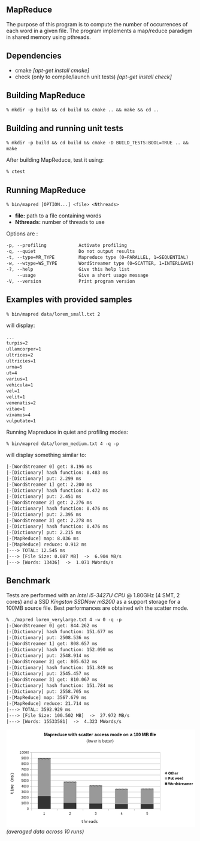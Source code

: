 MapReduce
---------
The purpose of this program is to compute the number of occurrences of each word in a given file. The program implements a map/reduce paradigm in shared memory using pthreads.


Dependencies
------------

* cmake *[apt-get install cmake]*
* check (only to compile/launch unit tests) *[apt-get install check]*


Building MapReduce
------------------

    % mkdir -p build && cd build && cmake .. && make && cd ..


Building and running unit tests
-------------------------------
    % mkdir -p build && cd build && cmake -D BUILD_TESTS:BOOL=TRUE .. && make 

After building MapReduce, test it using:

    % ctest


Running MapReduce
-----------------

    % bin/mapred [OPTION...] <file> <Nthreads> 


* **file:** path to a file containing words
* **Nthreads:** number of threads to use


Options are :

    -p, --profiling            Activate profiling
    -q, --quiet                Do not output results
    -t, --type=MR_TYPE         Mapreduce type (0=PARALLEL, 1=SEQUENTIAL)
    -w, --wtype=WS_TYPE        WordStreamer type (0=SCATTER, 1=INTERLEAVE)
    -?, --help                 Give this help list
        --usage                Give a short usage message
    -V, --version              Print program version



Examples with provided samples
-----------------------------

    % bin/mapred data/lorem_small.txt 2

will display:

    ...
    turpis=2
    ullamcorper=1
    ultrices=2
    ultricies=1
    urna=5
    ut=4
    varius=1
    vehicula=1
    vel=1
    velit=1
    venenatis=2
    vitae=1
    vivamus=4
    vulputate=1


Running Mapreduce in quiet and profiling modes:

    % bin/mapred data/lorem_medium.txt 4 -q -p

will display something similar to:

    |-[WordStreamer 0] get: 8.196 ms
    |-[Dictionary] hash function: 0.483 ms
    |-[Dictionary] put: 2.299 ms
    |-[WordStreamer 1] get: 2.200 ms
    |-[Dictionary] hash function: 0.472 ms
    |-[Dictionary] put: 2.451 ms
    |-[WordStreamer 2] get: 2.276 ms
    |-[Dictionary] hash function: 0.476 ms
    |-[Dictionary] put: 2.395 ms
    |-[WordStreamer 3] get: 2.278 ms
    |-[Dictionary] hash function: 0.476 ms
    |-[Dictionary] put: 2.215 ms
    |-[MapReduce] map: 8.036 ms
    |-[MapReduce] reduce: 0.912 ms
    |---> TOTAL: 12.545 ms
    |---> [File Size: 0.087 MB]  ->  6.904 MB/s
    |---> [Words: 13436]  ->  1.071 MWords/s


Benchmark
---------

Tests are performed with an *Intel i5-3427U CPU* @ 1.80GHz (4 SMT, 2 cores) and a SSD *Kingston SSDNow mS200* as a support storage for a 100MB source file. Best performances are obtained wih the scatter mode.

    % ./mapred lorem_verylarge.txt 4 -w 0 -q -p
    |-[WordStreamer 0] get: 844.262 ms
    |-[Dictionary] hash function: 151.677 ms
    |-[Dictionary] put: 2508.536 ms
    |-[WordStreamer 1] get: 808.657 ms
    |-[Dictionary] hash function: 152.090 ms
    |-[Dictionary] put: 2548.914 ms
    |-[WordStreamer 2] get: 805.632 ms
    |-[Dictionary] hash function: 151.849 ms
    |-[Dictionary] put: 2545.457 ms
    |-[WordStreamer 3] get: 810.067 ms
    |-[Dictionary] hash function: 151.784 ms
    |-[Dictionary] put: 2558.705 ms
    |-[MapReduce] map: 3567.679 ms
    |-[MapReduce] reduce: 21.714 ms
    |---> TOTAL: 3592.929 ms
    |---> [File Size: 100.502 MB]  ->  27.972 MB/s
    |---> [Words: 15533581]  ->  4.323 MWords/s


![Performance test](/data/scatter.png)
*(averaged data across 10 runs)*
